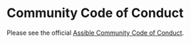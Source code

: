 # Community Code of Conduct

Please see the official [Assible Community Code of Conduct](https://docs.assible.com/assible/latest/community/code_of_conduct.html).
